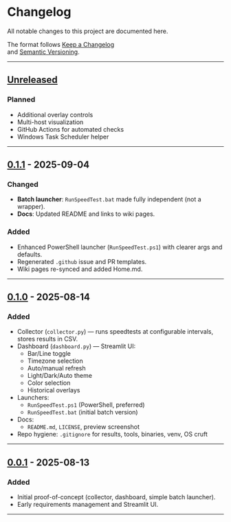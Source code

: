# Changelog
All notable changes to this project are documented here.  

The format follows [Keep a Changelog](https://keepachangelog.com/en/1.1.0/)  
and [Semantic Versioning](https://semver.org/spec/v2.0.0.html).

---

## [Unreleased]
### Planned
- Additional overlay controls
- Multi-host visualization
- GitHub Actions for automated checks
- Windows Task Scheduler helper

---

## [0.1.1] - 2025-09-04
### Changed
- **Batch launcher**: `RunSpeedTest.bat` made fully independent (not a wrapper).
- **Docs**: Updated README and links to wiki pages.

### Added
- Enhanced PowerShell launcher (`RunSpeedTest.ps1`) with clearer args and defaults.
- Regenerated `.github` issue and PR templates.
- Wiki pages re-synced and added Home.md.

---

## [0.1.0] - 2025-08-14
### Added
- Collector (`collector.py`) — runs speedtests at configurable intervals, stores results in CSV.
- Dashboard (`dashboard.py`) — Streamlit UI:
  - Bar/Line toggle
  - Timezone selection
  - Auto/manual refresh
  - Light/Dark/Auto theme
  - Color selection
  - Historical overlays
- Launchers:
  - `RunSpeedTest.ps1` (PowerShell, preferred)
  - `RunSpeedTest.bat` (initial batch version)
- Docs:
  - `README.md`, `LICENSE`, preview screenshot
- Repo hygiene: `.gitignore` for results, tools, binaries, venv, OS cruft

---

## [0.0.1] - 2025-08-13
### Added
- Initial proof-of-concept (collector, dashboard, simple batch launcher).
- Early requirements management and Streamlit UI.

---

[Unreleased]: https://github.com/RamrattanN/speedtest-dashboard/compare/v0.1.1...HEAD  
[0.1.1]: https://github.com/RamrattanN/speedtest-dashboard/compare/v0.1.0...v0.1.1  
[0.1.0]: https://github.com/RamrattanN/speedtest-dashboard/releases/tag/v0.1.0  
[0.0.1]: https://github.com/RamrattanN/speedtest-dashboard/releases/tag/v0.0.1  
